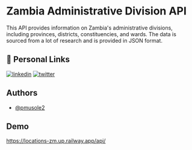 # Zambia Administrative Division API

This API provides information on Zambia's administrative divisions, including provinces, districts, constituencies, and wards. The data is sourced from a lot of research and is provided in JSON format.

## 🔗 Personal Links

[![linkedin](https://img.shields.io/badge/linkedin-0A66C2?style=for-the-badge&logo=linkedin&logoColor=white)](linkedin.com/in/prince-musole-39715757/)
[![twitter](https://img.shields.io/badge/twitter-1DA1F2?style=for-the-badge&logo=twitter&logoColor=white)](https://twitter.com/princezuko9222)

## Authors

- [@pmusole2](https://www.github.com/pmusole2)

## Demo

https://locations-zm.up.railway.app/api/

